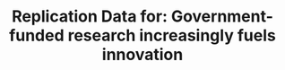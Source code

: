 ---
layout: default
description: 'This includes patent level metadata, 1926-1975 (OCRed from USPTO Image
  PDF files), 1976-2017 (parsed from USPTO HTML files), patent meta data, CPC, geography,
  agencies, entity size of the patent owner etc, government support categories at
  patent level and finally, aggregate yearly statistics. (2019-06-02) '
title: 'Replication Data for: Government-funded research increasingly fuels innovation'
url: https://dataverse.harvard.edu/dataset.xhtml?persistentId=doi:10.7910/DVN/DKESRC
uuid: 50c1e32c-d2f5-4328-be8e-b7f172772a26
---